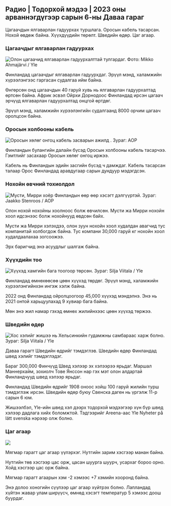 ## Радио \| Тодорхой мэдээ \| 2023 оны арваннэгдүгээр сарын 6-ны Даваа гараг

Цагаачдын ялгаварлан гадуурхах туршлага. Оросын кабель тасарсан. Нохой өвдөж байна. Хүүхдүүдийн төрөлт. Шведийн өдөр. Цаг агаар.

### Цагаачдыг ялгаварлан гадуурхах

![Олон цагаачид ялгаварлан гадуурхалттай тулгардаг. Фото: Mikko Ahmajärvi / Yle](https://images.cdn.yle.fi/image/upload/c_crop,h_2485,w_4419,x_0,y_114/ar_1.777777777777777,c_fill,g_faces/prr.q_auto:eco/f_auto/fl_lossy/v1698074800/39-115894164df61298ec3e)

Финландад цагаачдыг ялгаварлан гадуурхдаг. Эрүүл мэнд, халамжийн хүрээлэнгээс гаргасан судалгаа ийм байна.

Өнгөрсөн онд цагаачдын 40 гаруй хувь нь ялгаварлан гадуурхалтад өртсөн байна. Африк эсвэл Ойрхи Дорнодоос Финландад ирсэн цагаач эрчүүд ялгаварлан гадуурхалтад онцгой өртдөг.

Эрүүл мэнд, халамжийн хүрээлэнгийн судалгаанд 8000 орчим цагаач оролцсон байна.

### Оросын холбооны кабель

![Оросын хөлөг онгоц кабель засварын ажилд . Зураг: AOP](https://images.cdn.yle.fi/image/upload/c_crop,h_3283,w_5838,x_0,y_380/ar_1.7777777777777777,c_fill,g_faces,h_675,w_pr_0to/d_120./f_auto/fl_lossy/v1699268142/39-11962776548c5acae94c)

Финландын булангийн далайн бүсэд Оросын холбооны кабель тасарчээ. Гэмтлийг засахаар Оросын хөлөг онгоц иржээ.

Кабель нь Финландын эдийн засгийн бүсэд ч дамждаг. Кабель тасарсан талаар Орос Финландад аравдугаар сарын дундуур мэдэгдсэн.

### Нохойн өвчний тохиолдол

![Мусти, Мирри хоёр Финландын өөр өөр хэсэгт дэлгүүртэй. Зураг: Jaakko Stenroos / AOP](https://images.cdn.yle.fi/image/upload/c_crop,h_2746,w_4883,x_0,y_452/ar_1.7777777777777777,c_fill,g_faces,w_05,h_06/d.q_auto:eco/f_auto/fl_lossy/v1699194714/39-11960056547a6fe024cd)

Олон нохой нохойны хоолноос болж өвчилсөн. Мусти жа Мирри нохойн хоол идсэнээс болж нохойнууд өвдсөн байх.

Мусти жа Мирри хэлэхдээ, олон зуун нохойн хоол худалдан авагчид тус компанитай холбогдож байна. Тус компани 30,000 гаруй кг нохойн хоол худалдаалахаа зогсоожээ.

Эрх баригчид энэ асуудлыг шалгаж байна.

### Хүүхдийн тоо

![Хүүхэд хамгийн бага тоогоор төрсөн. Зураг: Silja Viitala / Yle](https://images.cdn.yle.fi/image/upload/c_crop,h_2812,w_5000,x_0,y_233/ar_1.7777777777777777,c_fill,g_faces,h_pr_610/d.q_auto:eco/f_auto/fl_lossy/v1697805617/39-1189261653274b0907f5)

Финландад өмнөхөөсөө цөөн хүүхэд төрдөг. Эрүүл мэнд, халамжийн хүрээлэнгийнхэн ингэж хэлж байна.

2022 онд Финландад ойролцоогоор 45,000 хүүхэд мэндэлнэ. Энэ нь 2021 онтой харьцуулахад 9 хувиар бага байна.

Мөн энэ жил намар гэхэд өмнөх жилийнхээс цөөн хүүхэд төржээ.

### Шведийн өдөр

![Хос хэлийг жишээ нь Хельсинкийн гудамжны самбараас харж болно. Зураг: Silja Viitala / Yle](https://images.cdn.yle.fi/image/upload/c_crop,h_2813,w_5000,x_0,y_0/ar_1.777777777777777,c_fill,g_faces,h_6710/pr.q_auto:eco/f_auto/fl_lossy/v1615970514/39-7850546051bda715b05)

Даваа гарагт Шведийн өдрийг тэмдэглэв. Шведийн өдөр Финландад швед хэлийг тэмдэглэдэг.

Бараг 300,000 Финчүүд Швед хэлээр эх хэлээрээ ярьдаг. Маршал Маннерхайм, зохиолч Тове Янссон нар гэх мэт олон алдартай Финландчууд швед хэлээр ярьдаг.

Финландад Шведийн өдрийг 1908 оноос хойш 100 гаруй жилийн турш тэмдэглэж ирсэн. Шведийн өдөр буюу Свенска даген нь үргэлж 11-р сарын 6 юм.

Жишээлбэл, Yle-ийн швед хэл дээрх тодорхой мэдээгээр хүн бүр швед хэлээр дадлага хийх боломжтой. Тэдгээрийг Areena-аас Yle Nyheter på lätt svenska нэрээр олж болно.

### Цаг агаар

![](https://images.cdn.yle.fi/image/upload/c_crop,h_1080,w_1919,x_0,y_0/ar_1.7777777777777777,c_fill,g_faces,h_675,w_1200/d/eqf_auto/fl_lossy/v1699290254/39-119671665491c7602c1a)

Мягмар гарагт цаг агаар үүлэрхэг. Нутгийн зарим хэсгээр манан байна.

Нутгийн төв хэсгээр цас орж, цасан шуурга шуурч, усархаг бороо орно. Хойд хэсгээр цас орж байна.

Мягмар гарагт агаарын хэм -2 хэмээс +7 хэмийн хооронд байна.

Энэ долоо хоногийн сүүлээр цаг агаар хүйтрэх болно. Лапландад хүйтэн жавар улам ширүүсч, өмнөд хэсэгт температур 5 хэмээс доош буурдаг.